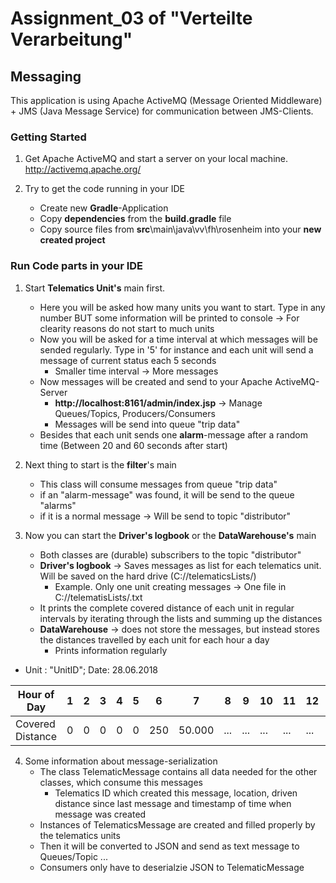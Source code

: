 # Assignment_03 of "Verteilte Verarbeitung"
## Messaging 
This application is using Apache ActiveMQ (Message Oriented Middleware) + JMS (Java Message Service) for 
communication between JMS-Clients.  

### Getting Started
1. Get Apache ActiveMQ and start a server on your local machine. http://activemq.apache.org/

2. Try to get the code running in your IDE 
    - Create new **Gradle**-Application
    - Copy **dependencies** from the **build.gradle** file
    - Copy source files from **src**\main\java\vv\fh\rosenheim into your **new created project**

### Run Code parts in your IDE

1. Start **Telematics Unit's** main first.
    - Here you will be asked how many units you want to start. Type in any number BUT some information will be printed to console -> For clearity reasons do not start to much units
    - Now you will be asked for a time interval at which messages will be sended regularly. Type in '5' for instance and each unit will send a message of current status each 5 seconds
        - Smaller time interval -> More messages
    - Now messages will be created and send to your Apache ActiveMQ-Server 
        - **http://localhost:8161/admin/index.jsp** -> Manage Queues/Topics, Producers/Consumers
        - Messages will be send into queue "trip data"
    - Besides that each unit sends one **alarm**-message after a random time (Between 20 and 60 seconds after start)

2. Next thing to start is the **filter**'s main
    - This class will consume messages from queue "trip data"
    - if an "alarm-message" was found, it will be send to the queue "alarms"
    - if it is a normal message -> Will be send to topic "distributor"

3. Now you can start the **Driver's logbook** or the **DataWarehouse's** main
    - Both classes are (durable) subscribers to the topic "distributor" 
    - **Driver's logbook** -> Saves messages as list for each telematics unit. Will be saved on the hard drive  (C://telematicsLists/)
        - Example. Only one unit creating messages -> One file in C://telematisLists/<TelematicsID>.txt
    - It prints the complete covered distance of each unit in regular intervals by iterating through the lists and summing up the distances
    - **DataWarehouse** -> does not store the messages, but instead stores the distances travelled by each unit for each hour a day 
        - Prints information regularly
- Unit : "UnitID"; Date: 28.06.2018

| Hour of Day | 1 | 2 | 3 | 4 | 5 | 6 | 7 | 8 | 9 | 10 | 11 | 12 | 13 | 14 | 15 | 16 | 17 | 18 | 19 | 20 | 21 | 22 | 23 | 24 |
|---|---|---|---|---|---|---|---|---|---|---|---|---|---|---|---|---|---|---|---|---|---|---|---|---|                     
| Covered Distance | 0 | 0 | 0 | 0 | 0 | 250 | 50.000 | ... | ... | ... | ... | ... | ... | ... | ... | ... | ... | ... | ... | ... | ... | ... | ... | ... |


4. Some information about message-serialization
    - The class TelematicMessage contains all data needed for the other classes, which consume this messages
        - Telematics ID which created this message, location, driven distance since last message and timestamp of time when message was created
    - Instances of TelematicsMessage are created and filled properly by the telematics units
    - Then it will be converted to JSON and send as text message to Queues/Topic ...
    - Consumers only have to deserialzie JSON to TelematicMessage


